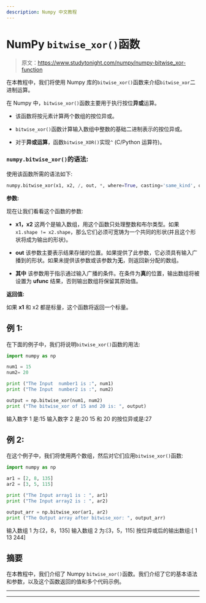 ```yaml
---
description: Numpy 中文教程
---
```


# NumPy `bitwise_xor()`函数

> 原文：<https://www.studytonight.com/numpy/numpy-bitwise_xor-function>

在本教程中，我们将使用 Numpy 库的`bitwise_xor()`函数来介绍`bitwise_xor`二进制运算。

在 Numpy 中，`bitwise_xor()`函数主要用于执行按位**异或**运算。

*   该函数将按元素计算两个数组的按位异或。

*   `bitwise_xor()`函数计算输入数组中整数的基础二进制表示的按位异或。

*   对于**异或运算**，函数`bitwise_XOR()`实现`^` (C/Python 运算符)。

### `numpy.bitwise_xor()`的语法:

使用该函数所需的语法如下:

```py
numpy.bitwise_xor(x1, x2, /, out, *, where=True, casting='same_kind', order='K', dtype, subok=True[, signature, extobj]) = <ufunc 'bitwise_xor'>
```

**参数:**

现在让我们看看这个函数的参数:

*   **x1，x2**
    这两个是输入数组，用这个函数只处理整数和布尔类型。如果`x1.shape != x2.shape`，那么它们必须可宽铸为一个共同的形状(并且这个形状将成为输出的形状)。

*   **out**
    该参数主要表示结果存储的位置。如果提供了此参数，它必须具有输入广播到的形状。如果未提供该参数或该参数为**无**，则返回新分配的数组。

*   **其中**
    该参数用于指示通过输入广播的条件。在条件为**真**的位置，输出数组将被设置为 **ufunc** 结果，否则输出数组将保留其原始值。

**返回值:**

如果 **x1** 和 x2 都是标量，这个函数将返回一个标量。

## 例 1:

在下面的例子中，我们将说明`bitwise_xor()`函数的用法:

```py
import numpy as np

num1 = 15
num2= 20

print ("The Input  number1 is :", num1)
print ("The Input  number2 is :", num2) 

output = np.bitwise_xor(num1, num2) 
print ("The bitwise_xor of 15 and 20 is: ", output) 
```

输入数字 1 是:15
输入数字 2 是:20
15 和 20 的按位异或是:27

## 例 2:

在这个例子中，我们将使用两个数组，然后对它们应用`bitwise_xor()`函数:

```py
import numpy as np

ar1 = [2, 8, 135]
ar2 = [3, 5, 115]

print ("The Input array1 is : ", ar1) 
print ("The Input array2 is : ", ar2)

output_arr = np.bitwise_xor(ar1, ar2) 
print ("The Output array after bitwise_xor: ", output_arr)
```

输入数组 1 为:[2，8，135]
输入数组 2 为:[3，5，115]
按位异或后的输出数组:[ 1 13 244]

## 摘要

在本教程中，我们介绍了 Numpy `bitwise_xor()`函数。我们介绍了它的基本语法和参数，以及这个函数返回的值和多个代码示例。

* * *

* * *